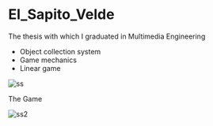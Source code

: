 # El_Sapito_Velde

The thesis with which I graduated in Multimedia Engineering

- Object collection system
- Game mechanics
- Linear game

![ss](https://user-images.githubusercontent.com/33737589/48555870-65867980-e8b0-11e8-8c04-3c20f9e101f0.png)

The Game

![ss2](https://user-images.githubusercontent.com/33737589/48556240-6c61bc00-e8b1-11e8-95e3-f26d2e1eba24.png)

